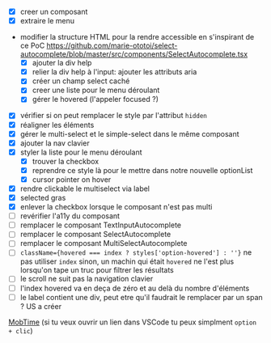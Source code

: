 - [x] creer un composant
- [x] extraire le menu
- modifier la structure HTML pour la rendre accessible en s'inspirant de ce PoC https://github.com/marie-ototoi/select-autocomplete/blob/master/src/components/SelectAutocomplete.tsx
  - [x] ajouter la div help
  - [x] relier la div help à l'input: ajouter les attributs aria
  - [x] créer un champ select caché
  - [x] creer une liste pour le menu déroulant
  - [x] gérer le hovered (l'appeler focused ?)
- [x] vérifier si on peut remplacer le style par l'attribut `hidden`
- [x] réaligner les éléments
- [x] gérer le multi-select et le simple-select dans le même composant
- [x] ajouter la nav clavier
- [x] styler la liste pour le menu déroulant
  - [x] trouver la checkbox
  - [x] reprendre ce style là pour le mettre dans notre nouvelle optionList
  - [x] cursor pointer on hover
- [x] rendre clickable le multiselect via label
- [x] selected gras
- [x] enlever la checkbox lorsque le composant n'est pas multi
- [ ] revérifier l'a11y du composant
- [ ] remplacer le composant TextInputAutocomplete
- [ ] remplacer le composant SelectAutocomplete
- [ ] remplacer le composant MultiSelectAutocomplete
- [ ] `className={hovered === index ? styles['option-hovered'] : ''}` ne pas utiliser `index` sinon, un machin qui était `hovered` ne l'est plus lorsqu'on tape un truc pour filtrer les résultats
- [ ] le scroll ne suit pas la navigation clavier
- [ ] l'index hovered va en deça de zéro et au delà du nombre d'éléments
- [ ] le label contient une div, peut etre qu'il faudrait le remplacer par un span ? US a créer

[MobTime](https://mobtime.hadrienmp.fr/mob/pass-culture) (si tu veux ouvrir un lien dans VSCode tu peux simplment `option + clic`)

